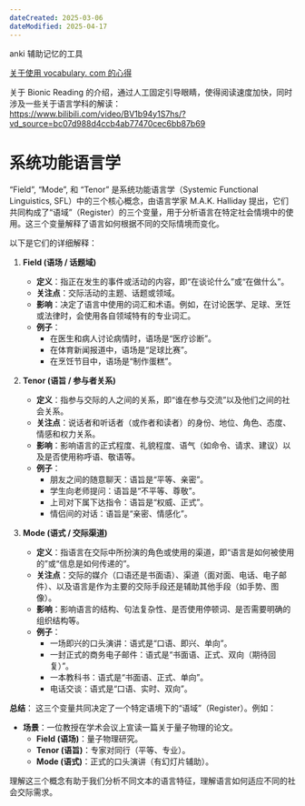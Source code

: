 ```yaml
---
dateCreated: 2025-03-06
dateModified: 2025-04-17
---
```


anki 辅助记忆的工具

<a href=" https://zhuanlan.zhihu.com/p/444929564">关于使用 vocabulary. com 的心得</a>

关于 Bionic Reading 的介绍，通过人工固定引导眼睛，使得阅读速度加快，同时涉及一些关于语言学科的解读：https://www.bilibili.com/video/BV1b94y1S7hs/?vd_source=bc07d988d4ccb4ab77470cec6bb87b69

# 系统功能语言学

“Field”, “Mode”, 和 “Tenor” 是系统功能语言学（Systemic Functional Linguistics, SFL）中的三个核心概念，由语言学家 M.A.K. Halliday 提出，它们共同构成了“语域”（Register）的三个变量，用于分析语言在特定社会情境中的使用。这三个变量解释了语言如何根据不同的交际情境而变化。

以下是它们的详细解释：

1. **Field (语场 / 话题域)**
    
    - **定义**：指正在发生的事件或活动的内容，即“在谈论什么”或“在做什么”。
    - **关注点**：交际活动的主题、话题或领域。
    - **影响**：决定了语言中使用的词汇和术语。例如，在讨论医学、足球、烹饪或法律时，会使用各自领域特有的专业词汇。
    - **例子**：
        - 在医生和病人讨论病情时，语场是“医疗诊断”。
        - 在体育新闻报道中，语场是“足球比赛”。
        - 在烹饪节目中，语场是“制作蛋糕”。
2. **Tenor (语旨 / 参与者关系)**
    
    - **定义**：指参与交际的人之间的关系，即“谁在参与交流”以及他们之间的社会关系。
    - **关注点**：说话者和听话者（或作者和读者）的身份、地位、角色、态度、情感和权力关系。
    - **影响**：影响语言的正式程度、礼貌程度、语气（如命令、请求、建议）以及是否使用称呼语、敬语等。
    - **例子**：
        - 朋友之间的随意聊天：语旨是“平等、亲密”。
        - 学生向老师提问：语旨是“不平等、尊敬”。
        - 上司对下属下达指令：语旨是“权威、正式”。
        - 情侣间的对话：语旨是“亲密、情感化”。
3. **Mode (语式 / 交际渠道)**
    
    - **定义**：指语言在交际中所扮演的角色或使用的渠道，即“语言是如何被使用的”或“信息是如何传递的”。
    - **关注点**：交际的媒介（口语还是书面语）、渠道（面对面、电话、电子邮件）、以及语言是作为主要的交际手段还是辅助其他手段（如手势、图像）。
    - **影响**：影响语言的结构、句法复杂性、是否使用停顿词、是否需要明确的组织结构等。
    - **例子**：
        - 一场即兴的口头演讲：语式是“口语、即兴、单向”。
        - 一封正式的商务电子邮件：语式是“书面语、正式、双向（期待回复）”。
        - 一本教科书：语式是“书面语、正式、单向”。
        - 电话交谈：语式是“口语、实时、双向”。

**总结**： 这三个变量共同决定了一个特定语境下的“语域”（Register）。例如：

- **场景**：一位教授在学术会议上宣读一篇关于量子物理的论文。
    - **Field (语场)**：量子物理研究。
    - **Tenor (语旨)**：专家对同行（平等、专业）。
    - **Mode (语式)**：正式的口头演讲（有幻灯片辅助）。

理解这三个概念有助于我们分析不同文本的语言特征，理解语言如何适应不同的社会交际需求。
